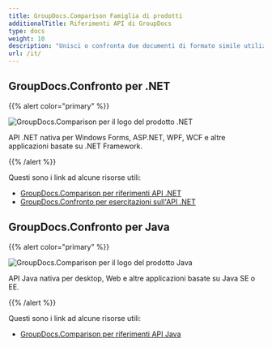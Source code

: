 ```yaml
---
title: GroupDocs.Comparison Famiglia di prodotti
additionalTitle: Riferimenti API di GroupDocs
type: docs
weight: 10
description: "Unisci o confronta due documenti di formato simile utilizzando API di controllo delle differenze per .NET e Java"
url: /it/
---
```


## GroupDocs.Confronto per .NET

{{% alert color="primary" %}} 

![GroupDocs.Comparison per il logo del prodotto .NET](../gdocs_net.png)

API .NET nativa per Windows Forms, ASP.NET, WPF, WCF e altre applicazioni basate su .NET Framework.

{{% /alert %}} 

Questi sono i link ad alcune risorse utili:

- [GroupDocs.Comparison per riferimenti API .NET](/comparison/it/net/)
- [GroupDocs.Confronto per esercitazioni sull'API .NET](/tutorials/comparison/it/net/)


## GroupDocs.Confronto per Java

{{% alert color="primary" %}}

![GroupDocs.Comparison per il logo del prodotto Java](../gdocs_java.png)

API Java nativa per desktop, Web e altre applicazioni basate su Java SE o EE.

{{% /alert %}}

Questi sono i link ad alcune risorse utili:

- [GroupDocs.Comparison per riferimenti API Java](/comparison/java/)
